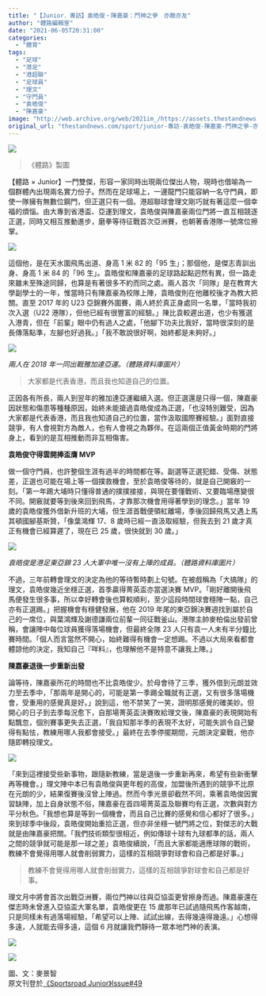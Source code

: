 ```yaml
---
title: "【Junior．專訪】袁皓俊・陳嘉豪：門神之爭　亦敵亦友"
author: "體路編輯室"
date: "2021-06-05T20:31:00"
categories:
  - "體育"
tags:
  - "足球"
  - "港足"
  - "港超聯"
  - "足球員"
  - "理文"
  - "守門員"
  - "袁皓俊"
  - "陳嘉豪"
image: "http://web.archive.org/web/2021im_/https://assets.thestandnews.com/media/photos/0_EPJUb.png"
original_url: "thestandnews.com/sport/junior-專訪-袁皓俊-陳嘉豪-門神之爭-亦敵亦友"
---
```

![](http://web.archive.org/web/2021im_/https://assets.thestandnews.com/media/photos/0_EPJUb.png)
> 《體路》製圖

【體路 × Junior】一門雙傑，形容一家同時出現兩位傑出人物，現時也借喻為一個群體內出現兩名實力份子。然而在足球場上，一邊龍門只能容納一名守門員，即使一隊擁有無數位鋼門，但正選只有一個。港超聯球會理文剛巧就有著這麼一個幸福的煩惱。由大專到省港盃、亞運到理文，袁皓俊與陳嘉豪兩位門將一直互相競逐正選，同時又相互推動進步，磨拳等待征戰首次亞洲賽，也朝著香港隊一號席位擦掌。

![](http://web.archive.org/web/2021im_/https://www.sportsroad.hk/wp-content/uploads/2021/05/football_junior49_yuenhochun_chankaho_20210509-02.jpg)

這個他，是在天水圍飛馬出道、身高 1 米 82 的「95 生」；那個他，是傑志青訓出身、身高 1 米 84 的「96 生」。袁皓俊和陳嘉豪的足球路起點迥然有異，但一路走來雖未至殊途同歸，也算是有著很多不約而同之處。兩人首次「同隊」是在教育大學副學士的一年，惟當時只有陳嘉豪為校隊上陣，袁皓俊則在他離校後才為教大把關。直至 2017 年的 U23 亞錦賽外圍賽，兩人終於真正身處同一名單，「當時我初次入選（U22 港隊），但他已經有很豐富的經驗。」陳比袁較遲出道，也少有獲選入港青，但在「前輩」眼中仍有過人之處，「他腳下功夫比我好，當時很深刻的是長傳落點準，左腳也好過我。」「我不敢說很好啊，始終都是未夠好。」

![](http://web.archive.org/web/2021im_/https://www.sportsroad.hk/wp-content/uploads/2018/08/football_ag2018_asiangames2018_20180822_-13.jpg)

_兩人在 2018 年一同出戰雅加達亞運。（體路資料庫圖片）_

> 大家都是代表香港，而且我也知道自己的位置。

正因各有所長，兩人到翌年的雅加達亞運繼續入選。但正選還是只得一個，陳嘉豪因狀態和傷患等種種原因，始終未能搶過袁皓俊成為正選，「也沒特別難受，因為大家都是代表香港，而且我也知道自己的位置，當作汲取國際賽經驗。」面對直接競爭，有人會視對方為敵人，也有人會視之為夥伴。在這兩個正值黃金時期的門將身上，看到的是互相推動而非互相傷害。

**袁皓俊守得雲開捧盃膺 MVP**

做一個守門員，也許整個生涯有過半的時間都在等。副選等正選犯錯、受傷、狀態差，正選也可能在場上等一個撲救機會，至於袁皓俊等待的，就是自己開竅的一刻。「第一年踢大埔時只懂得普通的撲撲接接，與現在要懂戰術、又要臨場應變很不同。開竅就要等到後來回到飛馬，才靠那次機會用得著學到的理念。」當年 19 歲的袁皓俊獲外借新升班的大埔，但生涯首戰便領紅離場，季後回歸飛馬又遇上馬其頓國腳基斯贊，「像葉鴻輝 17、8 歲時已經一直汲取經驗，但我去到 21 歲才真正有機會已經算遲了，現在已 25 歲，很快就到 30 歲。」

![](http://web.archive.org/web/2021im_/https://www.sportsroad.hk/wp-content/uploads/2021/05/football_junior49_yuenhochun_chankaho_20210509-03.jpg)

_袁皓俊是港足東亞錦 23 人大軍中唯一沒有上陣的成員。（體路資料庫圖片）_

不過，三年前轉會理文的決定為他的等待暫時劃上句號。在被戲稱為「大搞隊」的理文，袁皓俊幾近坐穩正選，首季贏得菁英盃亦當選決賽 MVP。「剛好離開後飛馬便發生很多事，所以幸好轉會後也算較順利，至少這段時間球會穩陣一點，自己亦有正選踢。」把握機會有穩健發展，他在 2019 年尾的東亞錦決賽週找到屬於自己的一席位，與葉鴻輝及謝德謙兩位前輩一同征戰釜山。港隊主帥麥柏倫出發前曾稱，會讓陣中每位球員獲得落場機會，但最終全隊 23 人只有袁一人未有半分鐘比賽時間。「個人而言當然不開心，始終難得有機會一定想踢。不過以大局來看都會體諒他的決定，我知自己『咩料』，也理解他不是特意不讓我上陣。」

**陳嘉豪退後一步重新出發**

論等待，陳嘉豪所花的時間也不比袁皓俊少。於母會待了三季，獲外借到元朗並效力至去季中，「那兩年是開心的，可能是第一季踢全職就有正選，又有很多落場機會，受重用的感覺真是好。」說到這，他不禁笑了一笑，證明那感覺的確美妙。但開心的日子到去季每況愈下，自那場菁英盃決賽敗給理文後，陳嘉豪的表現開始有點飄忽，個別賽事更失去正選，「我自知那半季的表現不太好，可能失誤令自己變得有點怯，教練用哪人我都會接受。」最終在去季停擺期間，元朗決定棄戰，他亦隨即轉投理文。

![](http://web.archive.org/web/2021im_/https://www.sportsroad.hk/wp-content/uploads/2021/05/football_junior49_yuenhochun_chankaho_20210509-02-1.jpg)

「來到這裡接受些新事物，跟隨新教練，當是退後一步重新再來，希望有些新衝擊再等機會。」理文陣中本已有袁皓俊與更年輕的高俊，加盟後所遇到的競爭不比原在元朗的少，結果復賽後沒曾上陣過。然而今季光景卻截然不同，乘著袁皓俊因實習缺陣，加上自身狀態不俗，陳嘉豪在首四場菁英盃及聯賽均有正選，次數與對方平分秋色。「我想也算是等到一個機會，而且自己比賽的感覺和信心都好了很多。」來到球季中後段，袁皓俊開始重拾正選，但亦非坐穩一號門將之位，對傑志的大戰就是由陳嘉豪把關。「我們技術類型很相近，例如傳球十球有九球都準的話，兩人之間的競爭就可能是那一球之差」袁皓俊續說，「而且大家都能適應球隊的戰術，教練不會覺得用哪人就會削弱實力，這樣的互相競爭對球會和自己都是好事。」

> 教練不會覺得用哪人就會削弱實力，這樣的互相競爭對球會和自己都是好事。

理文月中將會首次出戰亞洲賽，兩位門神以往與亞協盃更曾擦身而過。陳嘉豪還在傑志時未曾進入亞協盃大軍名單，袁皓俊更在 15 歲那年已試過隨飛馬作客越南，只是同樣未有過落場經驗，「希望可以上陣、試試出線，去得幾遠得幾遠。」心想得多遠，人就能去得多遠，這個 6 月就讓我們靜待一眾本地門神的表演。

![](http://web.archive.org/web/2021im_/https://www.sportsroad.hk/wp-content/uploads/2021/05/football_hkpl_leeman_chunfung_20210509-30.jpg)

![](http://web.archive.org/web/2021im_/https://www.sportsroad.hk/wp-content/uploads/2020/10/football_saplingcup_pegasus_leeman_20201025-09.jpg)

圖、文：麥景智  
原文刊登於[《Sportsroad Junior》Issue#49](http://web.archive.org/web/20211229132752/https://www.sportsroad.hk/archives/327978)